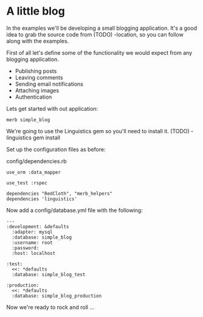 # A little blog

In the examples we'll be developing a small blogging application. It's a good idea to grab the source code from 
(TODO) -location, so you can follow along with the examples.

First of all let's define some of the functionality we would expect from any blogging application. 

* Publishing posts
* Leaving comments
* Sending email notifications
* Attaching images
* Authentication

Lets get started with out application:

    merb simple_blog

We're going to use the Linguistics gem so you'll need to install it.
(TODO) - linguistics gem install

Set up the configuration files as before:

config/dependencies.rb

    use_orm :data_mapper

    use_test :rspec

    dependencies "RedCloth", "merb_helpers"
    dependencies 'linguistics'
    
Now add a config/database.yml file with the following:

    ---
    :development: &defaults
      :adapter: mysql
      :database: simple_blog
      :username: root
      :password: 
      :host: localhost

    :test:
      <<: *defaults
      :database: simple_blog_test

    :production:
      <<: *defaults
      :database: simple_blog_production
      
Now we're ready to rock and roll ...